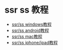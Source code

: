 # ssr ss 教程
- [ssr/ss windows教程](./ssr_ss_tutorial_windows教程.md)
- [ssr/ss android教程](./ssr_ss_tutorial_android教程.md)
- [ssr/ss mac教程](./ssr_ss_tutorial_mac教程.md)
- [ssr/ss iphone/ipad教程](./ssr_ss_tutorial_ios教程.md)
